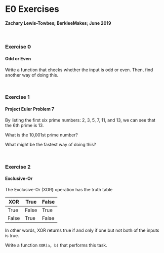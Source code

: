 # E0 Exercises
#### Zachary Lewis-Towbes; BerkleeMakes; June 2019

<br/>


### Exercise 0
#### Odd or Even

Write a function that checks whether the input is odd or even. Then, find another way of doing this.

<br/>

### Exercise 1
#### Project Euler Problem 7

By listing the first six prime numbers: 2, 3, 5, 7, 11, and 13, we can see that the 6th prime is 13.

What is the 10,001st prime number?

What might be the fastest way of doing this? 

<br/>

### Exercise 2
#### Exclusive-Or

The Exclusive-Or (XOR) operation has the truth table

| XOR   | True  | False |
|-------|-------|-------|
| True  | False | True  |
| False | True  | False |

In other words, XOR returns true if and only if one but not both of the inputs is true. 

Write a function `XOR(a, b)` that performs this task. 